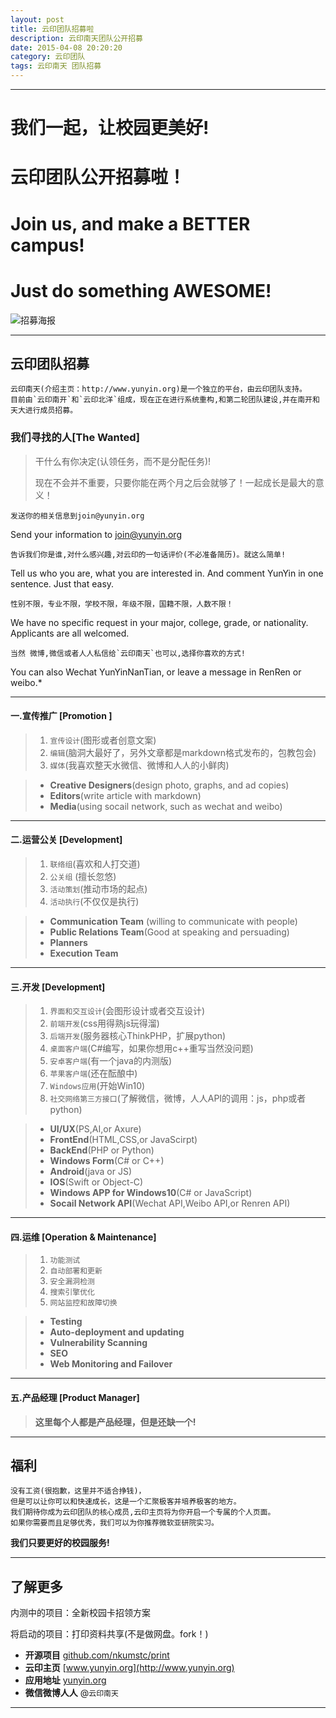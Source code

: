 ```yaml
---
layout: post
title: 云印团队招募啦 
description: 云印南天团队公开招募
date: 2015-04-08 20:20:20
category: 云印团队
tags: 云印南天 团队招募
---
```

----

# **我们一起，让校园更美好!**
# **云印团队公开招募啦！**
# **Join us, and make a BETTER campus!**
# **Just do something AWESOME!**
![招募海报]('../assets/image/2015-04-08/poster.jpg')

-----

## 云印团队招募

	云印南天(介绍主页：http://www.yunyin.org)是一个独立的平台，由云印团队支持。
	目前由`云印南开`和`云印北洋`组成，现在正在进行系统重构,和第二轮团队建设,并在南开和天大进行成员招募。


### 我们寻找的人[The Wanted]

>干什么有你决定(认领任务，而不是分配任务)!
>
>现在不会并不重要，只要你能在两个月之后会就够了！一起成长是最大的意义！


	发送你的相关信息到join@yunyin.org
Send your information to [join@yunyin.org](mailto:join@yunyin.org)

	告诉我们你是谁,对什么感兴趣,对云印的一句话评价(不必准备简历)。就这么简单! 
Tell us who you are, what you are interested in. And comment YunYin in one sentence. Just that easy. 

	性别不限，专业不限，学校不限，年级不限，国籍不限，人数不限！
We have no specific request in your major, college, grade, or nationality. Applicants are all welcomed. 

	当然 微博,微信或者人人私信给`云印南天`也可以,选择你喜欢的方式!
You can also Wechat YunYinNanTian, or leave a message in RenRen or weibo.* 

------

#### 一.宣传推广 [Promotion ]

>1. `宣传设计`(图形或者创意文案)
>2. `编辑`(脑洞大最好了，另外文章都是markdown格式发布的，包教包会)
>3. `媒体`(我喜欢整天水微信、微博和人人的小鲜肉)


>- **Creative Designers**(design photo, graphs, and ad copies)
>- **Editors**(write article with markdown)
>- **Media**(using socail network, such as wechat and weibo)

----

#### 二.运营公关 [Development]

>1. `联络组`(喜欢和人打交道)
>2. `公关组` (擅长忽悠)
>3. `活动策划`(推动市场的起点)
>4. `活动执行`(不仅仅是执行)


>- **Communication Team** (willing to communicate with people)
>- **Public Relations Team**(Good at speaking and persuading)
>- **Planners**
>- **Execution Team**

----

#### 三.开发 [Development]

>1. `界面和交互设计`(会图形设计或者交互设计)
>2. `前端开发`(css用得熟js玩得溜)
>3. `后端开发`(服务器核心ThinkPHP，扩展python)
>4. `桌面客户端`(C#编写，如果你想用c++重写当然没问题)
>5. `安卓客户端`(有一个java的内测版)
>6. `苹果客户端`(还在酝酿中)
>7. `Windows应用`(开始Win10)
>8. `社交网络第三方接口`(了解微信，微博，人人API的调用：js，php或者 python)

>- **UI/UX**(PS,AI,or Axure)
>- **FrontEnd**(HTML,CSS,or JavaScirpt)
>- **BackEnd**(PHP or Python)
>- **Windows Form**(C# or C++)
>- **Android**(java or JS)
>- **IOS**(Swift or Object-C)
>- **Windows APP for Windows10**(C# or JavaScript)
>- **Socail Network API**(Wechat API,Weibo API,or Renren API)

----

#### 四.运维 [Operation & Maintenance]

>1. `功能测试` 
>2. `自动部署和更新` 
>3. `安全漏洞检测`
>4. `搜索引擎优化`
>5. `网站监控和故障切换` 

>- **Testing**
>- **Auto-deployment and updating**
>- **Vulnerability Scanning**
>- **SEO**
>- **Web Monitoring and Failover**

---

#### 五.产品经理 [Product Manager]

> **这里每个人都是产品经理，但是还缺一个!**

------

## 福利

	没有工资(很抱歉，这里并不适合挣钱)，
	但是可以让你可以和快速成长，这是一个汇聚极客并培养极客的地方。
	我们期待你成为云印团队的核心成员,云印主页将为你开启一个专属的个人页面。
	如果你需要而且足够优秀，我们可以为你推荐微软亚研院实习。

**我们只要更好的校园服务!**

---

## 了解更多

内测中的项目：全新校园卡招领方案

将启动的项目：打印资料共享(不是做网盘。fork！)

- **开源项目** [github.com/nkumstc/print](https://github.com/nkumstc/print)
- **云印主页** [www.yunyin.org](http://www.yunyin.org)
- **应用地址** [yunyin.org](http://yunyin.org)
- **微信微博人人** @```云印南天```

-----